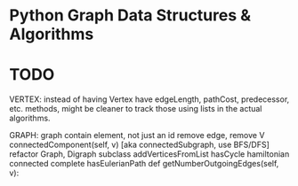 Python Graph Data Structures & Algorithms  
=========================================  


# TODO


VERTEX:
instead of having Vertex have edgeLength, pathCost, predecessor, etc. methods,
might be cleaner to track those using lists in the actual algorithms.


GRAPH:
    graph contain element, not just an id
    remove edge, remove V
    connectedComponent(self, v) [aka connectedSubgraph, use BFS/DFS]
    refactor Graph, Digraph subclass
    addVerticesFromList
    hasCycle
    hamiltonian
    connected
    complete
    hasEulerianPath
    def getNumberOutgoingEdges(self, v):

